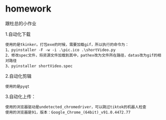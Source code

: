 # homework
跟杜总的小作业

1.自动化下载

    使用的是tkinker。打包exe的时候，需要加载gif，所以执行的命令为：
    1、pyinstaller -F -w -i .\pic.ico .\shortVideo.py
    2、修改spec文件，将资源文件加载到其中，pathex改为文件所在路径，datas改为gif的相对路径
    3、pyinstaller shortVideo.spec

2.自动化剪辑

    使用的是pyqt

3.自动化上传：

    使用的浏览器驱动是undetected_chromedriver，可以跳过tiktok的机器人检查
    使用的浏览器是91，版本：Google_Chrome_(64bit)_v91.0.4472.77
